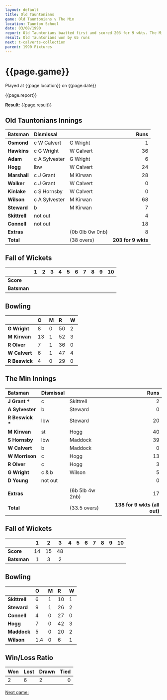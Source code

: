 ```yaml
---
layout: default
title: Old Tauntonians
game: Old Tauntonians v The Min
location: Taunton School
date: 03/08/1990
report: Old Tauntonians baatted first and scored 203 for 9 wkts. The Min replied with 138 for 9 wkts (all out)
result: Old Tauntonians won by 65 runs
next: t-calverts-collection
parent: 1990 Fixtures
---
```


# {{page.game}}

Played at {{page.location}} on {{page.date}}

{{page.report}}

**Result:** {{page.result}}

## Old Tauntonians Innings

| Batsman | Dismissal |  | Runs |
|:---|:---|---|---:|
| **Osmond** | c W Calvert | G Wright | 1 | 
| **Hawkins** | c G Wright | W Calvert | 36 | 
| **Adam** | c A Sylvester | G Wright | 6 | 
| **Hogg** | lbw | W Calvert | 24 | 
| **Marshall** | c J Grant | M Kirwan | 28 |
| **Walker** | c J Grant | W Calvert | 0 | 
| **Kinlake** | c S Hornsby | W Calvert | 0 |
| **Wilson** | c A Sylvester | M Kirwan | 68 | 
| **Steward** | b | M Kirwan | 7 |
| **Skittrell** | not out |  | 4 | 
| **Connell** | not out |  | 18 | 
| **Extras** | | (0b 0lb 0w 0nb) | 8 | 
| **Total** | | (38 overs) | **203 for 9 wkts** | 

## Fall of Wickets

| | 1 | 2 | 3 | 4 | 5 | 6 | 7 | 8 | 9 | 10 |
|---|:---:|:---:|:---:|:---:|:---:|:---:|:---:|:---:|:---:|:---:|
| **Score** |  |  |  |  |  |  |  |  |  |  |
| **Batsman** |  |  |  |  |  |  |  |  |  |  |

## Bowling

| | O | M | R | W |
|---|:---|:---|:---|:---|
| **G Wright** | 8 | 0 | 50 | 2 | 
| **M Kirwan** | 13 | 1 | 52 | 3 | 
| **R Olver** | 7 | 1 | 36 | 0 | 
| **W Calvert** | 6 | 1 | 47 | 4 | 
| **R Beswick** | 4 | 0 | 29 | 0 |

## The Min Innings

| Batsman | Dismissal |  | Runs |
|:---|:---|---|---:|
| **J Grant &#8224;** | c | Skittrell | 2 | 
| **A Sylvester** | b | Steward | 0 | 
| **R Beswick &#42;** | lbw | Steward | 20 | 
| **M Kirwan** | st | Hogg | 40 | 
| **S Hornsby** | lbw | Maddock | 39 | 
| **W Calvert** | b | Maddock | 0 | 
| **W Morrison** | c | Hogg | 13 | 
| **R Olver** | c | Hogg | 3 | 
| **G Wright** | c & b | Wilson | 5 | 
| **D Young** | not out |  | 0 | 
|  |  |  |  | 
| **Extras** | | (6b 5lb 4w 2nb) | 17 | 
| **Total** | | (33.5 overs) | **138 for 9 wkts (all out)** | 

## Fall of Wickets

| | 1 | 2 | 3 | 4 | 5 | 6 | 7 | 8 | 9 | 10 |
|---|:---:|:---:|:---:|:---:|:---:|:---:|:---:|:---:|:---:|:---:|
| **Score** | 14 | 15 | 48 |  |  |  |  |  |  |  | 
| **Batsman** | 1 | 3 | 2 |  |  |  |  |  |  |  | 

## Bowling

| | O | M | R | W |
|---|:---|:---|:---|:---|
| **Skittrell** | 6 | 1 | 10 | 1 | 
| **Steward** | 9 | 1 | 26 | 2 | 
| **Connell** | 4 | 0 | 27 | 0 | 
| **Hogg** | 7 | 0 | 42 | 3 | 
| **Maddock** | 5 | 0 | 20 | 2 | 
| **Wilson** | 1.4 | 0 | 6 | 1 | 

## Win/Loss Ratio

| Won | Lost | Drawn | Tied |
|:---|:---|:---|---:|
| 2 | 6 | 2 | 0 |

[Next game:]({{page.next}})